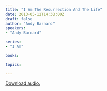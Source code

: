 ```yaml
---
title: "I Am The Resurrection And The Life"
date: 2013-05-12T14:30:00Z
draft: false
author: "Andy Barnard"
speakers:
- "Andy Barnard"

series:
- "I Am"

books:

topics:

---
```

[Download audio.](https://s3.amazonaws.com/highway/sermons/2013_05/12_I_Am_The_Resurrection_And_The_Life.mp3)